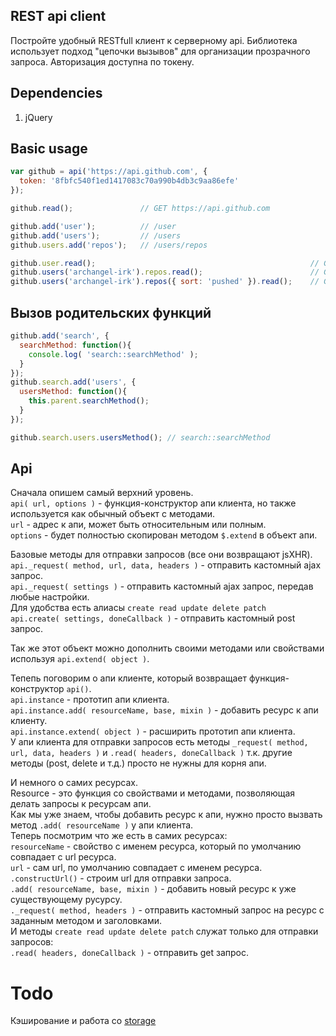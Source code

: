 REST api client
---
Постройте удобный RESTfull клиент к серверному api.
Библиотека использует подход "цепочки вызывов" для организации прозрачного запроса.
Авторизация доступна по токену.

Dependencies
---
1. jQuery

Basic usage
---
```javascript
var github = api('https://api.github.com', {
  token: '8fbfc540f1ed1417083c70a990b4db3c9aa86efe'
});

github.read();               // GET https://api.github.com

github.add('user');          // /user
github.add('users');         // /users
github.users.add('repos');   // /users/repos

github.user.read();                                                // GET /user
github.users('archangel-irk').repos.read();                        // GET /users/archangel-irk/repos
github.users('archangel-irk').repos({ sort: 'pushed' }).read();    // GET /users/archangel-irk/repos?sort=pushed
```

Вызов родительских функций
---
```javascript
github.add('search', {
  searchMethod: function(){
    console.log( 'search::searchMethod' );
  }
});
github.search.add('users', {
  usersMethod: function(){
    this.parent.searchMethod();
  }
});

github.search.users.usersMethod(); // search::searchMethod
```

Api
---
Сначала опишем самый верхний уровень.  
`api( url, options )` - функция-конструктор апи клиента, но также используется как обычный объект с методами.  
`url` - адрес к апи, может быть относительным или полным.  
`options` - будет полностью скопирован методом `$.extend` в объект апи.  

Базовые методы для отправки запросов (все они возвращают jsXHR).  
`api._request( method, url, data, headers )` - отправить кастомный ajax запрос.  
`api._request( settings )` - отправить кастомный ajax запрос, передав любые настройки.  
Для удобства есть алиасы `create read update delete patch`  
`api.create( settings, doneCallback )` - отправить кастомный post запрос.  

Так же этот объект можно дополнить своими методами или свойствами используя `api.extend( object )`.  

Тепепь поговорим о апи клиенте, который возвращает функция-конструктор `api()`.  
`api.instance` - прототип апи клиента.  
`api.instance.add( resourceName, base, mixin )` - добавить ресурс к апи клиенту.  
`api.instance.extend( object )` - расширить прототип апи клиента.  
У апи клиента для отправки запросов есть методы `_request( method, url, data, headers )` и
`.read( headers, doneCallback )` т.к. другие методы (post, delete и т.д.) просто не нужны для корня апи.  

И немного о самих ресурсах.  
Resource - это функция со свойствами и методами, позволяющая делать запросы к ресурсам апи.  
Как мы уже знаем, чтобы добавить ресурс к апи, нужно просто вызвать метод `.add( resourceName )` у апи клиента.  
Теперь посмотрим что же есть в самих ресурсах:  
`resourceName` - свойство с именем ресурса, который по умолчанию совпадает с url ресурса.  
`url` - сам url, по умолчанию совпадает с именем ресурса.  
`.constructUrl()` - строим url для отправки запроса.  
`.add( resourceName, base, mixin )` - добавить новый ресурс к уже существующему русурсу.  
`._request( method, headers )` - отправить кастомный запрос на ресурс с заданным методом и заголовками.  
И методы `create read update delete patch` служат только для отправки запросов:  
`.read( headers, doneCallback )` - отправить get запрос.  

Todo
===
Кэширование и работа со [storage](https://github.com/archangel-irk/storage)
